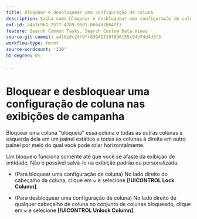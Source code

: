 ```yaml
---
title: Bloquear e desbloquear uma configuração de coluna
description: Saiba como bloquear e desbloquear uma configuração de coluna em visualizações de campanha.
exl-id: a4a3c9b1-2577-4789-9501-0664d7b84ff3
feature: Search Common Tasks, Search Custom Data Views
source-git-commit: a438e0c24f9ff83941710f890c55c94b74d4d0f3
workflow-type: tm+mt
source-wordcount: '130'
ht-degree: 0%

---
```


# Bloquear e desbloquear uma configuração de coluna nas exibições de campanha

<!-- The same in new UI and legacy CM views -->

<!-- Doesn't include instructions for legacy Portfolios views; not available for Reports -->

Bloquear uma coluna &quot;bloqueia&quot; essa coluna e todas as outras colunas à esquerda dela em um painel estático e todas as colunas à direita em outro painel por meio do qual você pode rolar horizontalmente.

Um bloqueio funciona somente até que você se afaste da exibição de entidade. Não é possível salvá-lo na exibição padrão ou personalizada.

* (Para bloquear uma configuração de coluna) No lado direito do cabeçalho da coluna, clique em ![Seta para baixo](/help/search-social-commerce/assets/arrow-down-dropdown.png "Seta para baixo") e selecione **[!UICONTROL Lock Column]**.

* (Para desbloquear uma configuração de coluna) No lado direito de qualquer cabeçalho de coluna no conjunto de colunas bloqueado, clique em ![Seta para baixo](/help/search-social-commerce/assets/arrow-down-dropdown.png "Seta para baixo") e selecione **[!UICONTROL Unlock Column]**.
